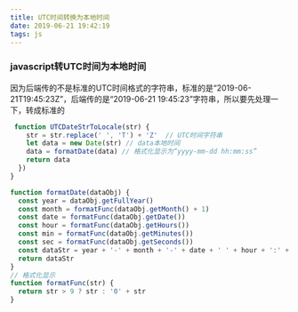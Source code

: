 ```yaml
---
title: UTC时间转换为本地时间
date: 2019-06-21 19:42:19
tags: js
---
```


### javascript转UTC时间为本地时间
因为后端传的不是标准的UTC时间格式的字符串，标准的是“2019-06-21T19:45:23Z”，后端传的是“2019-06-21 19:45:23”字符串，所以要先处理一下，转成标准的

```javascript
 function UTCDateStrToLocale(str) {
    str = str.replace(' ', 'T') + 'Z'  // UTC时间字符串
    let data = new Date(str) // data本地时间
    data = formatDate(data) // 格式化显示为“yyyy-mm-dd hh:mm:ss”
    return data
  })
}

function formatDate(dataObj) {
  const year = dataObj.getFullYear()
  const month = formatFunc(dataObj.getMonth() + 1)
  const date = formatFunc(dataObj.getDate())
  const hour = formatFunc(dataObj.getHours())
  const min = formatFunc(dataObj.getMinutes())
  const sec = formatFunc(dataObj.getSeconds())
  const dataStr = year + '-' + month + '-' + date + ' ' + hour + ':' + min + ':' + sec
  return dataStr
}
// 格式化显示
function formatFunc(str) {
  return str > 9 ? str : '0' + str
}
```